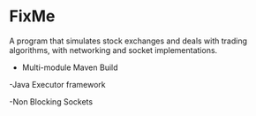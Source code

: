 # FixMe
A program that simulates stock exchanges and deals with trading algorithms, with networking and socket implementations.

- Multi-module Maven Build

-Java Executor framework

-Non Blocking Sockets
